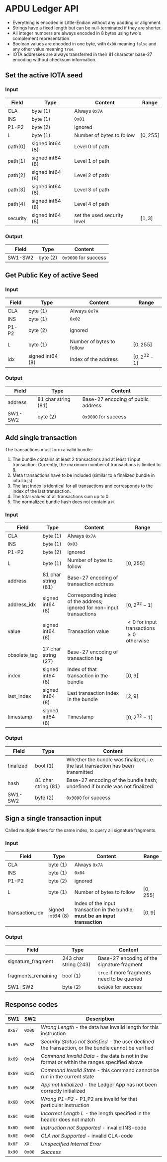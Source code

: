 # APDU Ledger API

* Everything is encoded in Little-Endian without any padding or alignment.
* Strings have a fixed length but can be null-terminated if they are shorter.
* All integer numbers are always encoded in 8 bytes using two's complement representation.
* Boolean values are encoded in one byte, with `0x00` meaning `false` and any other value meaning `true`.
* IOTA addresses are always transferred in their 81 character base-27 encoding without checksum information.

## Set the active IOTA seed

### Input

| Field | Type | Content | Range |
| ----- | ---- | ------- | ----- |
| CLA | byte (1) | Always `0x7A` |
| INS | byte (1) | `0x01` |
| P1-P2| byte (2)| ignored |
| L | byte (1) | Number of bytes to follow | $[0,255]$
| path[0] | signed int64 (8) | Level 0 of path |
| path[1] | signed int64 (8) | Level 1 of path |
| path[2] | signed int64 (8) | Level 2 of path |
| path[3] | signed int64 (8) | Level 3 of path |
| path[4] | signed int64 (8) | Level 4 of path |
| security| signed int64 (8) | set the used security level | $[1,3]$

### Output

| Field | Type | Content |
| ----- | ----- | ------- |
| SW1-SW2 | byte (2) | `0x9000` for success |

## Get Public Key of active Seed

### Input

| Field | Type | Content | Range |
| ----- | ---- | ------- | ----- |
| CLA | byte (1) | Always `0x7A` |
| INS | byte (1) | `0x02` |
| P1-P2| byte (2)| ignored |
| L | byte (1) | Number of bytes to follow | $[0,255]$
| idx | signed int64 (8) | Index of the address | $[0, 2^{32}-1]$

### Output

| Field | Type | Content |
| ----- | ----- | ------- |
| address | 81 char string (81) | Base-27 encoding of public address |
| SW1-SW2 | byte (2) | `0x9000` for success |

## Add single transaction

The transactions must form a valid bundle:
1. The bundle contains at least 2 transactions and at least 1 input transaction. Currently, the maximum number of transactions is limited to 8.
3. Meta transactions have to be included (similar to a finalized bundle in iota.lib.js)
4. The last index is identical for all transactions and corresponds to the index of the last transaction.
5. The total values of all transactions sum up to $0$.
6. The normalized bundle hash does not contain a `M`.

### Input

| Field | Type | Content | Range |
| ----- | ---- | ------- | ----- |
| CLA | byte (1) | Always `0x7A` |
| INS | byte (1) | `0x03` |
| P1-P2| byte (2)| ignored |
| L | byte (1) | Number of bytes to follow | $[0,255]$
| address | 81 char string (81) | Base-27 encoding of transaction address |
| address_idx | signed int64 (8) | Corresponding index of the address; ignored for non-input transactions  | $[0, 2^{32}-1]$
| value | signed int64 (8) | Transaction value | $<0$ for input transactions<br> $\geq 0$ otherwise
| obsolete_tag | 27 char string (27) | Base-27 encoding of transaction tag |
| index | signed int64 (8) | Index of that transaction in the bundle | $[0, 9]$
| last_index | signed int64 (8) | Last transaction index in the bundle | $[2, 9]$
| timestamp | signed int64 (8) | Timestamp |  $[0, 2^{32}-1]$

### Output

| Field | Type | Content |
| ----- | ----- | ------- |
| finalized | bool (1) | Whether the bundle was finalized, i.e. the last transaction has been transmitted |
| hash | 81 char string (81) | Base-27 encoding of the bundle hash; undefined if bundle was not finalized |
| SW1-SW2 | byte (2) | `0x9000` for success |

## Sign a single transaction input

Called multiple times for the same index, to query all signature fragments.

### Input

| Field | Type | Content | Range |
| ----- | ---- | ------- | ----- |
| CLA | byte (1) | Always `0x7A` |
| INS | byte (1) | `0x04` |
| P1-P2| byte (2)| ignored |
| L | byte (1) | Number of bytes to follow | $[0,255]$
| transaction_idx | signed int64 (8) | Index of the input transaction in the bundle; **must be an input transaction** | $[0, 9]$

### Output

| Field | Type | Content |
| ----- | ----- | ------- |
| signature_fragment | 243 char string (243) | Base-27 encoding of the signature fragment |
| fragments_remaining | bool (1) | `true` if more fragments need to be queried |
| SW1-SW2 | byte (2) | `0x9000` for success |

## Response codes

| SW1 | SW2 | Description |
| --- | --- | ----------- |
| `0x67` | `0x00` | *Wrong Length* - the data has invalid length for this instruction |
| `0x69` | `0x82` | *Security Status not Satisfied* - the user declined the transaction, or the bundle cannot be verified |
| `0x69` | `0x84` | *Command Invalid Data* - the data is not in the format or within the ranges specified above |
| `0x69` | `0x85` | *Command Invalid State* - this command cannot be run in the current state |
| `0x69` | `0x86` | *App not Initialized* - the Ledger App has not been correctly initialized |
| `0x6B` | `0x00` | *Wrong P1-P2* - P1,P2 are invalid for that particular instruction |
| `0x6C` | `0x00` | *Incorrect Length L* - the length specified in the header does not match |
| `0x6D` | `0x00` | *Instruction not Supported* - invalid INS-code |
| `0x6E` | `0x00` | *CLA not Supported* - invalid CLA-code |
| `0x6F` | `XX` | *Unspecified Internal Error* |
| `0x90` | `0x00` | *Success* |
